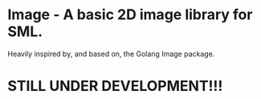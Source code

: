 # Image - A basic 2D image library for SML. 

Heavily inspired by, and based on, the Golang Image package.

# STILL UNDER DEVELOPMENT!!! 
